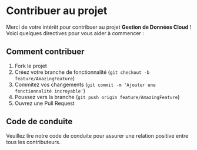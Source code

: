 # Contribuer au projet

Merci de votre intérêt pour contribuer au projet **Gestion de Données Cloud** ! Voici quelques directives pour vous aider à commencer :

## Comment contribuer
1. Fork le projet
2. Créez votre branche de fonctionnalité (`git checkout -b feature/AmazingFeature`)
3. Commitez vos changements (`git commit -m 'Ajouter une fonctionnalité incroyable'`)
4. Poussez vers la branche (`git push origin feature/AmazingFeature`)
5. Ouvrez une Pull Request

## Code de conduite
Veuillez lire notre code de conduite pour assurer une relation positive entre tous les contributeurs.
